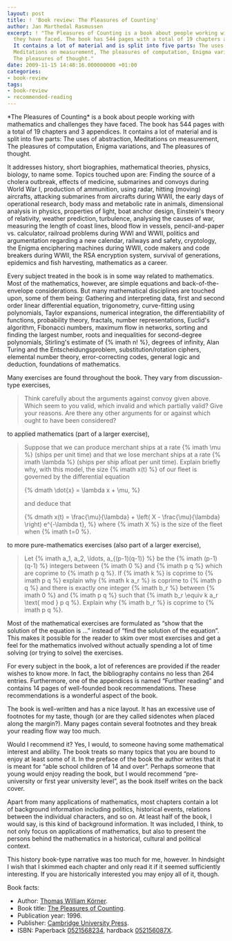 ```yaml
---
layout: post
title: ! 'Book review: The Pleasures of Counting'
author: Jan Marthedal Rasmussen
excerpt: ! "The Pleasures of Counting is a book about people working with mathematics and challenges
  they have faced. The book has 544 pages with a total of 19 chapters and 3 appendices.
  It contains a lot of material and is split into five parts: The uses of abstraction,
  Meditations on measurement, The pleasures of computation, Enigma variations, and
  The pleasures of thought."
date: 2009-11-15 14:48:16.000000000 +01:00
categories:
- book-review
tags:
- book-review
- recommended-reading
---
```

<div class="pull-right"><a href="{% amazon korner %}"><img src="{% bookcover korner %}" alt=""></a></div>
*The Pleasures of Counting* is a book about people working with mathematics and challenges they have faced. The book has 544 pages with a total of 19 chapters and 3 appendices. It contains a lot of material and is split into five parts: The uses of abstraction, Meditations on measurement, The pleasures of computation, Enigma variations, and The pleasures of thought.

It addresses history, short biographies, mathematical theories, physics, biology, to name some. Topics touched upon are: Finding the source of a cholera outbreak, effects of medicine, submarines and convoys during World War I, production of ammunition, using radar, hitting (moving) aircrafts, attacking submarines from aircrafts during WWII, the early days of operational research, body mass and metabolic rate in animals, dimensional analysis in physics, properties of light, boat anchor design, Einstein's theory of relativity, weather prediction, turbulence, analysing the causes of war, measuring the length of coast lines, blood flow in vessels, pencil-and-paper vs. calculator, railroad problems during WWI and WWII, politics and argumentation regarding a new calendar, railways and safety, cryptology, the Enigma enciphering machines during WWII, code makers and code breakers during WWII, the RSA encryption system, survival of generations, epidemics and fish harvesting, mathematics as a career.

Every subject treated in the book is in some way related to mathematics. Most of the mathematics, however, are simple equations and back-of-the-envelope considerations. But many mathematical disciplines are touched upon, some of them being: Gathering and interpreting data, first and second order linear differential equation, trigonometry, curve-fitting using polynomials, Taylor expansions, numerical integration, the differentiability of functions, probability theory, fractals, number representations, Euclid's algorithm, Fibonacci numbers, maximum flow in networks, sorting and finding the largest number, roots and inequalities for second-degree polynomials, Stirling's estimate of {% imath n! %}, degrees of infinity, Alan Turing and the Entscheidungsproblem, substitution/rotation ciphers, elemental number theory, error-correcting codes, general logic and deduction, foundations of mathematics.

Many exercises are found throughout the book. They vary from discussion-type exercises,

> Think carefully about the arguments against convoy given above. Which seem to you valid, which invalid and which partially valid? Give your reasons. Are there any other arguments for or against which ought to have been considered?

to applied mathematics (part of a larger exercise),

> Suppose that we can produce merchant ships at a rate {% imath \mu %} (ships per unit time) and that we lose merchant ships at a rate {% imath \lambda %} (ships per ship afloat per unit time). Explain briefly why, with this model, the size {% imath x(t) %} of our fleet is governed by the differential equation
>
> {% dmath \dot{x} = \lambda x + \mu, %}
>
> and deduce that
>
> {% dmath x(t) = \frac{\mu}{\lambda} + \left( X - \frac{\mu}{\lambda} \right) e^{-\lambda t}, %}
> where {% imath X %} is the size of the fleet when {% imath t=0 %}.

to more pure-mathematics exercises (also part of a larger exercise),

> Let {% imath a_1, a_2, \ldots, a_{(p-1)(q-1)} %} be the {% imath (p-1)(q-1) %} integers between {% imath 0 %} and {% imath p q %} which are coprime to {% imath p q %}. If {% imath k %} is coprime to {% imath p q %} explain why {% imath k a_r %} is coprime to {% imath p q %} and there is exactly one integer {% imath b_r %} between {% imath 0 %} and {% imath p q %} such that {% imath b_r \equiv k a_r \text{ mod } p q %}. Explain why {% imath b_r %} is coprime to {% imath p q %}.

Most of the mathematical exercises are formulated as &#8220;show that the solution of the equation is &#8230;&#8221; instead of &#8220;find the solution of the equation&#8221;. This makes it possible for the reader to skim over most exercises and get a feel for the mathematics involved without actually spending a lot of time solving (or trying to solve) the exercises.

For every subject in the book, a lot of references are provided if the reader wishes to know more. In fact, the bibliography contains no less than 264 entries. Furthermore, one of the appendices is named &#8220;Further reading&#8221; and contains 14 pages of well-founded book recommendations. These recommendations is a wonderful aspect of the book.

The book is well-written and has a nice layout. It has an excessive use of footnotes for my taste, though (or are they called sidenotes when placed along the margin?). Many pages contain several footnotes and they break your reading flow way too much.

Would I recommend it? Yes, I would, to someone having some mathematical interest and ability. The book treats so many topics that you are bound to enjoy at least some of it. In the preface of the book the author writes that it is meant for &#8220;able school children of 14 and over&#8221;. Perhaps someone that young would enjoy reading the book, but I would recommend &#8220;pre-university or first year university level&#8221;, as the book itself writes on the back cover.

Apart from many applications of mathematics, most chapters contain a lot of background information including politics, historical events, relations between the individual characters, and so on. At least half of the book, I would say, is this kind of background information. It was included, I think, to not only focus on applications of mathematics, but also to present the persons behind the mathematics in a historical, cultural and political context.

This history book-type narrative was too much for me, however. In hindsight I wish that I skimmed each chapter and only read it if it seemed sufficiently interesting. If you are historically interested you may enjoy all of it, though.

Book facts:

*   Author: [Thomas William K&ouml;rner](https://www.dpmms.cam.ac.uk/~twk/).
*   Book title: [The Pleasures of Counting](https://www.dpmms.cam.ac.uk/~twk/my-book.html).
*   Publication year: 1996.
*   Publisher: [Cambridge University Press](http://www.cambridge.org).
*   ISBN: Paperback [0521568234](http://en.wikipedia.org/w/index.php?title=Special:BookSources&isbn=0521568234), hardback [052156087X](http://en.wikipedia.org/w/index.php?title=Special:BookSources&isbn=052156087X).
